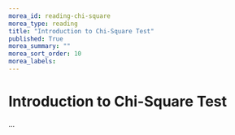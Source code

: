 ```yaml
---
morea_id: reading-chi-square
morea_type: reading
title: "Introduction to Chi-Square Test"
published: True
morea_summary: ""
morea_sort_order: 10
morea_labels: 
---
```



# Introduction to Chi-Square Test

...